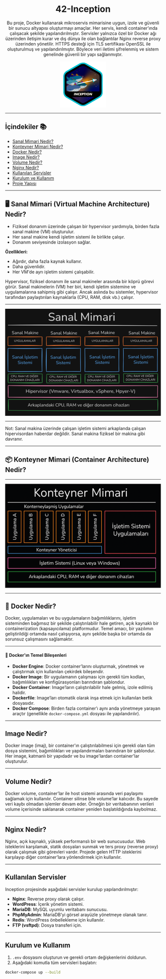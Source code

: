 <div align="center">
  <h1>42-Inception</h1>
<p align="center">
Bu proje, Docker kullanarak mikroservis mimarisine uygun, izole ve güvenli bir sunucu altyapısı oluşturmayı amaçlar. Her servis, kendi container’ında çalışacak şekilde yapılandırılmıştır. Servisler yalnızca özel bir Docker ağı üzerinden iletişim kurar ve dış dünya ile olan bağlantılar Nginx reverse proxy üzerinden yönetilir. HTTPS desteği için TLS sertifikası OpenSSL ile oluşturulmuş ve yapılandırılmıştır. Böylece veri iletimi şifrelenmiş ve sistem genelinde güvenli bir yapı sağlanmıştır.
</p>
  <img src="https://github.com/deryaxacar/42-inception/blob/main/inception.png" alt="inception" height="150" width="150">
</div>


---

## İçindekiler 📚

- [Sanal Mimari Nedir?](#sanal-mimari-nedir)
- [Konteyner Mimari Nedir?](#konteyner-mimari-nedir)
- [Docker Nedir?](#docker-nedir)
- [Image Nedir?](#image-nedir)
- [Volume Nedir?](#volume-nedir)
- [Nginx Nedir?](#nginx-nedir)
- [Kullanılan Servisler](#kullanılan-servisler)
- [Kurulum ve Kullanım](#kurulum-ve-kullanım)
- [Proje Yapısı](#proje-yapısı)

---

## 🖥️ Sanal Mimari (Virtual Machine Architecture) Nedir?

- Fiziksel donanım üzerinde çalışan bir hypervisor yardımıyla, birden fazla sanal makine (VM) oluşturulur.
- Her sanal makine kendi işletim sistemi ile birlikte çalışır.
- Donanım seviyesinde izolasyon sağlar.

**Özellikleri:**

- Ağırdır, daha fazla kaynak kullanır.
- Daha güvenlidir.
- Her VM'de ayrı işletim sistemi çalışabilir.

Hypervisor, fiziksel donanım ile sanal makineler arasında bir köprü görevi görür. Sanal makinelerin (VM) her biri, kendi işletim sistemine ve uygulamalarına sahipmiş gibi çalışır. Ancak aslında bu sistemler, hypervisor tarafından paylaştırılan kaynaklarla (CPU, RAM, disk vb.) çalışır.

---

![img](https://github.com/deryaxacar/42-inception/blob/main/img/sanal-mimari.PNG)

---

Not: Sanal makina üzerinde çalışan işletim sistemi arkaplanda çalışan hipervisordan haberdar değildir.
Sanal makina fiziksel bir makina gibi davranır.

---

## 📦 Konteyner Mimari (Container Architecture) Nedir?


---

![img](https://github.com/deryaxacar/42-inception/blob/main/img/konteyner-mimarisi.PNG)

---

## 🐳 Docker Nedir?

Docker, uygulamaları ve bu uygulamaların bağımlılıklarını, işletim sisteminden bağımsız bir şekilde çalıştırılabilir hale getiren, açık kaynaklı bir containerization (kapsayıcılama) platformudur. Temel amacı, bir yazılımın geliştirildiği ortamda nasıl çalışıyorsa, aynı şekilde başka bir ortamda da sorunsuz çalışmasını sağlamaktır.

---

#### 🔧 Docker'ın Temel Bileşenleri

- **Docker Engine**: Docker container’larını oluşturmak, yönetmek ve çalıştırmak için kullanılan çekirdek bileşendir.
- **Docker Image**: Bir uygulamanın çalışması için gerekli tüm kodları, bağımlılıkları ve konfigürasyonları barındıran şablondur.
- **Docker Container**: Image’ların çalıştırılabilir hale gelmiş, izole edilmiş halidir.
- **Dockerfile**: Image’ları otomatik olarak inşa etmek için kullanılan betik dosyasıdır.
- **Docker Compose**: Birden fazla container’ı aynı anda yönetmeye yarayan araçtır (genellikle `docker-compose.yml` dosyası ile yapılandırılır).

---

## Image Nedir?

Docker image (imaj), bir container'ın çalıştırılabilmesi için gerekli olan tüm dosya sistemini, bağımlılıkları ve yapılandırmaları barındıran bir şablondur. Her image, katmanlı bir yapıdadır ve bu image'lardan container'lar oluşturulur.

---

## Volume Nedir?

Docker volume, container’lar ile host sistemi arasında veri paylaşımı sağlamak için kullanılır. Container silinse bile volume’lar kalıcıdır. Bu sayede veri kaybı olmadan işlemler devam eder. Örneğin bir veritabanının verileri volume içerisinde saklanarak container yeniden başlatıldığında kaybolmaz.

---

## Nginx Nedir?

Nginx, açık kaynaklı, yüksek performanslı bir web sunucusudur. Web isteklerini karşılamak, statik dosyaları sunmak ve ters proxy (reverse proxy) olarak çalışmak gibi görevleri vardır. Projede gelen HTTP isteklerini karşılayıp diğer container’lara yönlendirmek için kullanılır.

---

## Kullanılan Servisler

Inception projesinde aşağıdaki servisler kurulup yapılandırılmıştır:

- **Nginx**: Reverse proxy olarak çalışır.
- **WordPress**: İçerik yönetim sistemi.
- **MariaDB**: MySQL uyumlu veritabanı sunucusu.
- **PhpMyAdmin**: MariaDB’yi görsel arayüzle yönetmeye olanak tanır.
- **Redis**: WordPress önbellekleme için kullanılır.
- **FTP (vsftpd)**: Dosya transferi için.

---

## Kurulum ve Kullanım

1. `.env` dosyasını oluşturun ve gerekli ortam değişkenlerini doldurun.
2. Aşağıdaki komutla tüm servisleri başlatın:

```bash
docker-compose up --build
